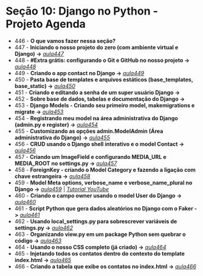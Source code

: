 # Seção 10: Django no Python - Projeto Agenda

- 446 - **O que vamos fazer nessa seção?**
- 447 - **Iniciando o nosso projeto do zero (com ambiente virtual e Django) ->** *[aula447](./agenda/)*
- 448 - **#Extra grátis: configurando o Git e GitHub no nosso projeto ->** *[aula448](./agenda/)*
- 449 - **Criando o app contact no Django ->** *[aula449](./agenda/)*
- 450 - **Pasta base de templates e arquivos estáticos (base_templates, base_static) ->** *[aula450](./agenda/)*
- 451 - **Criando e editando a senha de um super usuário Django ->**
- 452 - **Sobre base de dados, tabelas e documentação do Django ->**
- 453 - **Django Models - Criando seu primeiro model, makemigrations e migrate ->** *[aula453](./agenda/)*
- 454 - **Registrando meu model na área administrativa do Django (admin.py e register) ->** *[aula454](./agenda/)*
- 455 - **Customizando as opções admin.ModelAdmin (Área administrativa do Django) ->** *[aula455](./agenda/)*
- 456 - **CRUD usando o Django shell interativo e o model Contact ->** *[aula456](./agenda/)*
- 457 - **Criando um ImageField e configurando MEDIA_URL e MEDIA_ROOT no settings.py ->** *[aula457](./agenda/)*
- 458 - **ForeignKey - criando o Model Category e fazendo a ligação com chave estrangeira ->** *[aula458](./agenda/)*
- 459 - **Model Meta options, verbose_name e verbose_name_plural no Django ->** *[aula459](./agenda/)* | *[Tutorial YouTube](https://www.youtube.com/watch?v=iIsLwz_vkzA)*
- 460 - **Criando o campo owner usando o model User do Django ->** *[aula460](./agenda/)*
- 461 - **Script Python que gera dados aleatórios no Django com o Faker ->** *[aula461](./agenda/)*
- 462 - **Usando local_settings.py para sobrescrever variáveis de settings.py ->** *[aula462](./agenda/)*
- 463 - **Organizando view.py em um package Python sem quebrar o código ->** *[aula463](./agenda/)*
- 464 - **Usando o nosso CSS completo (já criado) ->** *[aula464](./agenda/)*
- 465 - **Injetando todos os contatos dentro do contexto do template index.html ->** *[aula465](./agenda/)* 
- 466 - **Criando a tabela que exibe os contatos no index.html ->** *[aula466](./agenda/)*